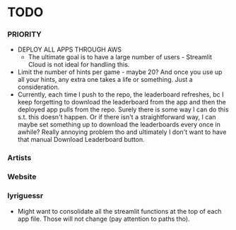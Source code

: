 # TODO

### PRIORITY
* DEPLOY ALL APPS THROUGH AWS
    * The ultimate goal is to have a large number of users - Streamlit Cloud is not ideal for handling this. 
* Limit the number of hints per game - maybe 20? And once you use up all your hints, any extra one takes a life or something. Just a consideration. 
* Currently, each time I push to the repo, the leaderboard refreshes, bc I keep forgetting to download the leaderboard from the app and then the deployed app pulls from the repo. Surely there is some way I can do this s.t. this doesn't happen. Or if there isn't a straightforward way, I can maybe set something up to download the leaderboards every once in awhile? Really annoying problem tho and ultimately I don't want to have that manual Download Leaderboard button.

### Artists

### Website

### lyriguessr
* Might want to consolidate all the streamlit functions at the top of each app file. Those will not change (pay attention to paths tho).